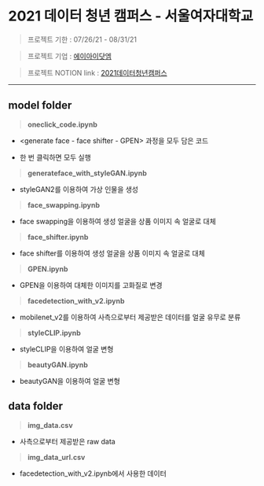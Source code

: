 # 2021 데이터 청년 캠퍼스 - 서울여자대학교

> 프로젝트 기한 : 07/26/21 - 08/31/21

> 프로젝트 기업 : [에이아이닷엠](http://aimlabs.ai/)

> 프로젝트 NOTION link : [2021데이터청년캠퍼스](https://www.notion.so/pyzoo/5583e1ae7f59444580b0536584d9fc0c?v=fec0a5b9124644a4a5053645e1509b58)
- - -

## model folder
>**oneclick_code.ipynb**
  + <generate face - face shifter - GPEN> 과정을 모두 담은 코드
  - 한 번 클릭하면 모두 실행
  
>**generateface_with_styleGAN.ipynb**
  - styleGAN2를 이용하여 가상 인물을 생성

>**face_swapping.ipynb**
  - face swapping을 이용하여 생성 얼굴을 상품 이미지 속 얼굴로 대체

>**face_shifter.ipynb**
  - face shifter를 이용하여 생성 얼굴을 상품 이미지 속 얼굴로 대체

>**GPEN.ipynb**
  - GPEN을 이용하여 대체한 이미지를 고화질로 변경

>**facedetection_with_v2.ipynb**
  - mobilenet_v2를 이용하여 사측으로부터 제공받은 데이터를 얼굴 유무로 분류
  
>**styleCLIP.ipynb**
  - styleCLIP을 이용하여 얼굴 변형

>**beautyGAN.ipynb**
  - beautyGAN을 이용하여 얼굴 변형

  
## data folder
>**img_data.csv**
  - 사측으로부터 제공받은 raw data
>**img_data_url.csv**
  - facedetection_with_v2.ipynb에서 사용한 데이터
